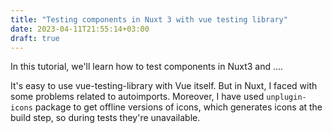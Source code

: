 ```yaml
---
title: "Testing components in Nuxt 3 with vue testing library"
date: 2023-04-11T21:55:14+03:00
draft: true
---
```


In this tutorial, we'll learn how to test components in Nuxt3
and ....

<!--more-->

It's easy to use vue-testing-library with Vue itself. But
in Nuxt, I faced with some problems related to autoimports.
Moreover, I have used `unplugin-icons` package to get
offline versions of icons, which generates icons at the
build step, so during tests they're unavailable.